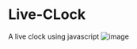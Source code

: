 # Live-CLock
A live clock using javascript
![image](https://user-images.githubusercontent.com/74610997/209573737-6cd9e811-636a-4d30-8139-5824233db7f7.png)
